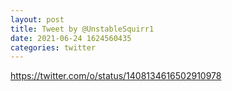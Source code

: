 ```yaml
--- 
layout: post 
title: Tweet by @UnstableSquirr1 
date: 2021-06-24 1624560435 
categories: twitter 
--- 
```

https://twitter.com/o/status/1408134616502910978